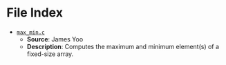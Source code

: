 # File Index

- [`max_min.c`](./max_min.c)
    - **Source**: James Yoo
    - **Description**: Computes the maximum and minimum element(s) of a fixed-size array.